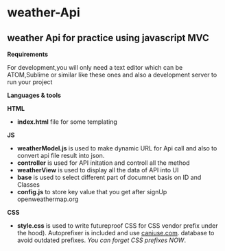 # weather-Api 
## weather Api for practice using javascript MVC

**Requirements**

For development,you will only need a text editor which can be ATOM,Sublime or similar like these ones and also a development server to run your project

**Languages & tools**

**HTML**

- **index.html** file for some templating

**JS**

- **weatherModel.js**  is used to make dynamic URL for Api call and also to convert api file result into json.
- **controller** is used for API initation and controll all the method
- **weatherView** is used to display all the data of API into UI 
- **base** is used to select different part of documnet basis on ID and Classes
- **config.js** to store key value that you get after signUp openweathermap.org

**CSS**

- **style.css** is used to write futureproof CSS for CSS vendor prefix under the hood).
Autoprefixer is included and use [caniuse.com](https://caniuse.com/). database to avoid outdated prefixes. *You can forget CSS prefixes NOW*.
